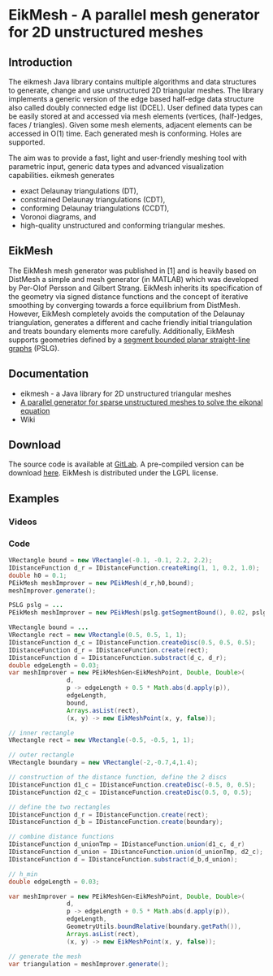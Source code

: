 # EikMesh - A parallel mesh generator for 2D unstructured meshes

## Introduction

The eikmesh Java library contains multiple algorithms and data structures to generate, change and use unstructured 2D triangular meshes.
The library implements a generic version of the edge based half-edge data structure also called doubly connected edge list (DCEL).
User defined data types can be easily stored at and accessed via mesh elements (vertices, (half-)edges, faces / triangles).
Given some mesh elements, adjacent elements can be accessed in O(1) time.
Each generated mesh is conforming. Holes are supported.

The aim was to provide a fast, light and user-friendly meshing tool with parametric input, generic data types and advanced visualization capabilities.
eikmesh generates
- exact Delaunay triangulations (DT),
- constrained Delaunay triangulations (CDT),
- conforming Delaunay triangulations (CCDT),
- Voronoi diagrams, and 
- high-quality unstructured and conforming triangular meshes.

## EikMesh

The EikMesh mesh generator was published in [1] and is heavily based on DistMesh a simple and mesh generator (in MATLAB) which was developed by Per-Olof Persson and Gilbert Strang.
EikMesh inherits its specification of the geometry via signed distance functions and the concept of iterative smoothing by converging towards a force equilibrium from DistMesh.
However, EikMesh completely avoids the computation of the Delaunay triangulation, generates a different and cache friendly initial triangulation and treats boundary elements more carefully.
Additionally, EikMesh supports geometries defined by a [segment bounded planar straight-line graphs](https://en.wikipedia.org/wiki/Planar_straight-line_graph) (PSLG).

## Documentation

- eikmesh - a Java library for 2D unstructured triangular meshes
- [A parallel generator for sparse unstructured meshes to solve the eikonal equation](https://doi.org/10.1016/j.jocs.2018.09.009)
- Wiki

## Download

The source code is available at [GitLab](https://gitlab.lrz.de/vadere/vadere/tree/master/VadereMeshing).
A pre-compiled version can be download [here](TODO). 
EikMesh is distributed under the LGPL license.

## Examples

### Videos

### Code

```java
VRectangle bound = new VRectangle(-0.1, -0.1, 2.2, 2.2);
IDistanceFunction d_r = IDistanceFunction.createRing(1, 1, 0.2, 1.0);
double h0 = 0.1;
PEikMesh meshImprover = new PEikMesh(d_r,h0,bound);
meshImprover.generate();
```

```java 
PSLG pslg = ...
PEikMesh meshImprover = new PEikMesh(pslg.getSegmentBound(), 0.02, pslg.getHoles());
```


```java
VRectangle bound = ...
VRectangle rect = new VRectangle(0.5, 0.5, 1, 1);
IDistanceFunction d_c = IDistanceFunction.createDisc(0.5, 0.5, 0.5);
IDistanceFunction d_r = IDistanceFunction.create(rect);
IDistanceFunction d = IDistanceFunction.substract(d_c, d_r);
double edgeLength = 0.03;
var meshImprover = new PEikMeshGen<EikMeshPoint, Double, Double>(
				d,
				p -> edgeLength + 0.5 * Math.abs(d.apply(p)),
				edgeLength,
				bound,
				Arrays.asList(rect),
				(x, y) -> new EikMeshPoint(x, y, false));
```

```java
// inner rectangle
VRectangle rect = new VRectangle(-0.5, -0.5, 1, 1);

// outer rectangle
VRectangle boundary = new VRectangle(-2,-0.7,4,1.4);

// construction of the distance function, define the 2 discs
IDistanceFunction d1_c = IDistanceFunction.createDisc(-0.5, 0, 0.5);
IDistanceFunction d2_c = IDistanceFunction.createDisc(0.5, 0, 0.5);

// define the two rectangles
IDistanceFunction d_r = IDistanceFunction.create(rect);
IDistanceFunction d_b = IDistanceFunction.create(boundary);

// combine distance functions
IDistanceFunction d_unionTmp = IDistanceFunction.union(d1_c, d_r)
IDistanceFunction d_union = IDistanceFunction.union(d_unionTmp, d2_c);
IDistanceFunction d = IDistanceFunction.substract(d_b,d_union);

// h_min
double edgeLength = 0.03;

var meshImprover = new PEikMeshGen<EikMeshPoint, Double, Double>(
				d,
				p -> edgeLength + 0.5 * Math.abs(d.apply(p)),
				edgeLength,
				GeometryUtils.boundRelative(boundary.getPath()),
				Arrays.asList(rect),
				(x, y) -> new EikMeshPoint(x, y, false));

// generate the mesh
var triangulation = meshImprover.generate();
```